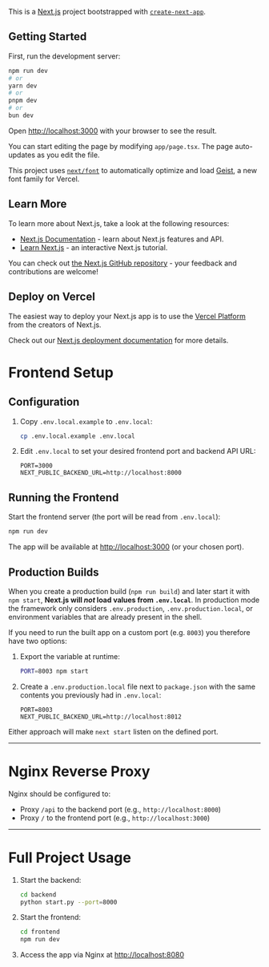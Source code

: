 This is a [Next.js](https://nextjs.org) project bootstrapped with [`create-next-app`](https://nextjs.org/docs/app/api-reference/cli/create-next-app).

## Getting Started

First, run the development server:

```bash
npm run dev
# or
yarn dev
# or
pnpm dev
# or
bun dev
```

Open [http://localhost:3000](http://localhost:3000) with your browser to see the result.

You can start editing the page by modifying `app/page.tsx`. The page auto-updates as you edit the file.

This project uses [`next/font`](https://nextjs.org/docs/app/building-your-application/optimizing/fonts) to automatically optimize and load [Geist](https://vercel.com/font), a new font family for Vercel.

## Learn More

To learn more about Next.js, take a look at the following resources:

- [Next.js Documentation](https://nextjs.org/docs) - learn about Next.js features and API.
- [Learn Next.js](https://nextjs.org/learn) - an interactive Next.js tutorial.

You can check out [the Next.js GitHub repository](https://github.com/vercel/next.js) - your feedback and contributions are welcome!

## Deploy on Vercel

The easiest way to deploy your Next.js app is to use the [Vercel Platform](https://vercel.com/new?utm_medium=default-template&filter=next.js&utm_source=create-next-app&utm_campaign=create-next-app-readme) from the creators of Next.js.

Check out our [Next.js deployment documentation](https://nextjs.org/docs/app/building-your-application/deploying) for more details.

# Frontend Setup

## Configuration

1. Copy `.env.local.example` to `.env.local`:
   ```sh
   cp .env.local.example .env.local
   ```
2. Edit `.env.local` to set your desired frontend port and backend API URL:
   ```env
   PORT=3000
   NEXT_PUBLIC_BACKEND_URL=http://localhost:8000
   ```

## Running the Frontend

Start the frontend server (the port will be read from `.env.local`):
```sh
npm run dev
```

The app will be available at [http://localhost:3000](http://localhost:3000) (or your chosen port).

## Production Builds

When you create a production build (`npm run build`) and later start it with `npm start`, **Next.js will _not_ load values from `.env.local`**. In production mode the framework only considers `.env.production`, `.env.production.local`, or environment variables that are already present in the shell.

If you need to run the built app on a custom port (e.g. `8003`) you therefore have two options:

1. Export the variable at runtime:

   ```bash
   PORT=8003 npm start
   ```

2. Create a `.env.production.local` file next to `package.json` with the same contents you previously had in `.env.local`:

   ```env
   PORT=8003
   NEXT_PUBLIC_BACKEND_URL=http://localhost:8012
   ```

Either approach will make `next start` listen on the defined port.

---

# Nginx Reverse Proxy

Nginx should be configured to:
- Proxy `/api` to the backend port (e.g., `http://localhost:8000`)
- Proxy `/` to the frontend port (e.g., `http://localhost:3000`)

---

# Full Project Usage

1. Start the backend:
   ```sh
   cd backend
   python start.py --port=8000
   ```
2. Start the frontend:
   ```sh
   cd frontend
   npm run dev
   ```
3. Access the app via Nginx at [http://localhost:8080](http://localhost:8080)
